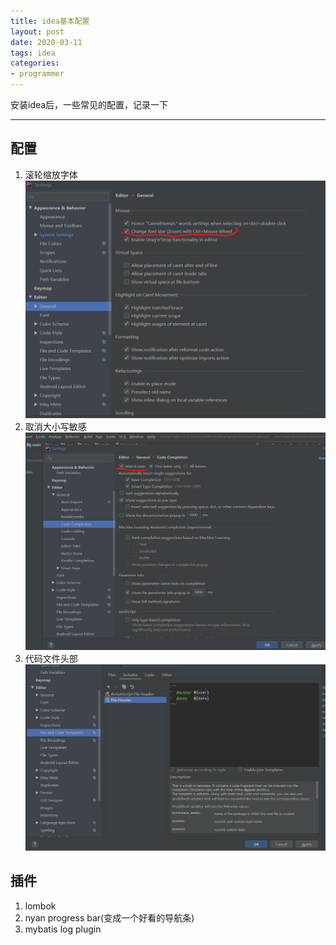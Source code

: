 ```yaml
---
title: idea基本配置
layout: post
date: 2020-03-11
tags: idea
categories:
- programmer
---
```


安装idea后，一些常见的配置，记录一下
<!-- more -->
---
## 配置
1. 滚轮缩放字体
    ![滚轮配置](/assets/images/blog/2020-03-11-ideaConfiguration-wheel.png)
2. 取消大小写敏感
    ![取消大小写](/assets/images/blog/2020-03-11-ideaConfiguration-cancelCase.png)
3. 代码文件头部
    ![文件头部](/assets/images/blog/2020-03-11-ideaConfiguration-fileHead.png)

## 插件
1. lombok
2. nyan progress bar(变成一个好看的导航条)
3. mybatis log plugin

